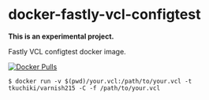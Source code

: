 # docker-fastly-vcl-configtest

**This is an experimental project.**

Fastly VCL configtest docker image.


[![Docker Pulls](https://img.shields.io/docker/pulls/tkuchiki/fvcl-configtest.svg?style=for-the-badge)](https://hub.docker.com/r/tkuchiki/fvcl-configtest/)

```shell
$ docker run -v $(pwd)/your.vcl:/path/to/your.vcl -t tkuchiki/varnish215 -C -f /path/to/your.vcl
```

